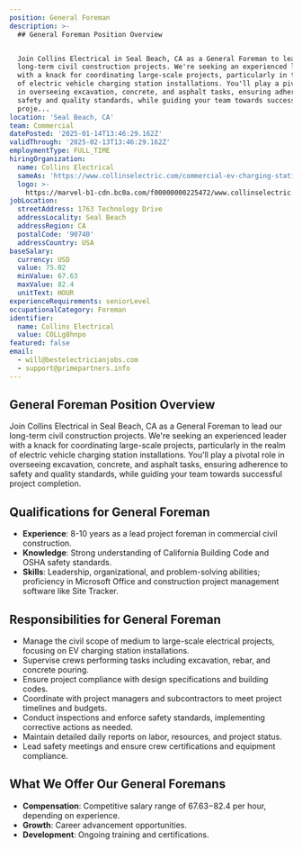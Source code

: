 ```yaml
---
position: General Foreman
description: >-
  ## General Foreman Position Overview


  Join Collins Electrical in Seal Beach, CA as a General Foreman to lead our
  long-term civil construction projects. We're seeking an experienced leader
  with a knack for coordinating large-scale projects, particularly in the realm
  of electric vehicle charging station installations. You'll play a pivotal role
  in overseeing excavation, concrete, and asphalt tasks, ensuring adherence to
  safety and quality standards, while guiding your team towards successful
  proje...
location: 'Seal Beach, CA'
team: Commercial
datePosted: '2025-01-14T13:46:29.162Z'
validThrough: '2025-02-13T13:46:29.162Z'
employmentType: FULL_TIME
hiringOrganization:
  name: Collins Electrical
  sameAs: 'https://www.collinselectric.com/commercial-ev-charging-station/'
  logo: >-
    https://marvel-b1-cdn.bc0a.com/f00000000225472/www.collinselectric.com/wp-content/uploads/2025/01/Collins-Electrical-Logo-New._withTag-01.png
jobLocation:
  streetAddress: 1763 Technology Drive
  addressLocality: Seal Beach
  addressRegion: CA
  postalCode: '90740'
  addressCountry: USA
baseSalary:
  currency: USD
  value: 75.02
  minValue: 67.63
  maxValue: 82.4
  unitText: HOUR
experienceRequirements: seniorLevel
occupationalCategory: Foreman
identifier:
  name: Collins Electrical
  value: COLLg8hnpo
featured: false
email:
  - will@bestelectricianjobs.com
  - support@primepartners.info
---
```




## General Foreman Position Overview

Join Collins Electrical in Seal Beach, CA as a General Foreman to lead our long-term civil construction projects. We're seeking an experienced leader with a knack for coordinating large-scale projects, particularly in the realm of electric vehicle charging station installations. You'll play a pivotal role in overseeing excavation, concrete, and asphalt tasks, ensuring adherence to safety and quality standards, while guiding your team towards successful project completion.

## Qualifications for General Foreman

- **Experience**: 8-10 years as a lead project foreman in commercial civil construction.
- **Knowledge**: Strong understanding of California Building Code and OSHA safety standards.
- **Skills**: Leadership, organizational, and problem-solving abilities; proficiency in Microsoft Office and construction project management software like Site Tracker.

## Responsibilities for General Foreman

- Manage the civil scope of medium to large-scale electrical projects, focusing on EV charging station installations.
- Supervise crews performing tasks including excavation, rebar, and concrete pouring.
- Ensure project compliance with design specifications and building codes.
- Coordinate with project managers and subcontractors to meet project timelines and budgets.
- Conduct inspections and enforce safety standards, implementing corrective actions as needed.
- Maintain detailed daily reports on labor, resources, and project status.
- Lead safety meetings and ensure crew certifications and equipment compliance.

## What We Offer Our General Foremans

- **Compensation**: Competitive salary range of $67.63-$82.4 per hour, depending on experience.
- **Growth**: Career advancement opportunities.
- **Development**: Ongoing training and certifications.